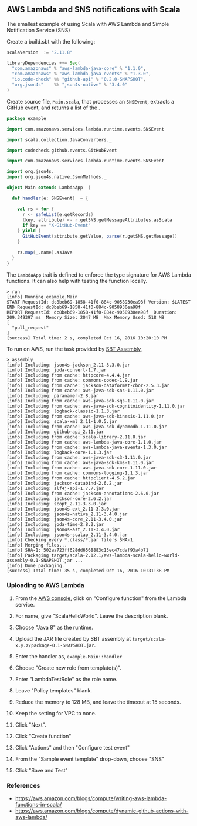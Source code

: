 ## AWS Lambda and SNS notifications with Scala

The smallest example of using Scala with AWS Lambda and Simple
Notification Service (SNS)

Create a build.sbt with the following:

```scala
scalaVersion  := "2.11.8"

libraryDependencies ++= Seq(
  "com.amazonaws" % "aws-lambda-java-core" % "1.1.0",
  "com.amazonaws" % "aws-lambda-java-events" % "1.3.0",
  "io.code-check" %% "github-api" % "0.2.0-SNAPSHOT",
  "org.json4s"    %% "json4s-native" % "3.4.0"
)
```

Create source file, `Main.scala`, that processes an `SNSEvent`,
extracts a GitHub event, and returns a list of the .

```scala
package example

import com.amazonaws.services.lambda.runtime.events.SNSEvent

import scala.collection.JavaConverters._

import codecheck.github.events.GitHubEvent

import com.amazonaws.services.lambda.runtime.events.SNSEvent

import org.json4s._
import org.json4s.native.JsonMethods._

object Main extends LambdaApp  {

  def handler(e: SNSEvent)  = {

    val rs = for {
      r <- safeList(e.getRecords)
      (key, attribute) <- r.getSNS.getMessageAttributes.asScala
      if key == "X-GitHub-Event"
    } yield {
      GitHubEvent(attribute.getValue, parse(r.getSNS.getMessage))
    }

    rs.map(_.name).asJava
  }
}
```

The `LambdaApp` trait is defined to enforce the type signature for AWS
Lambda functions.  It can also help with testing the function locally.

```
> run
[info] Running example.Main
START RequestId: dc8beb69-1858-41f0-884c-9058930ea98f Version: $LATEST
END RequestId: dc8beb69-1858-41f0-884c-9058930ea98f
REPORT RequestId: dc8beb69-1858-41f0-884c-9058930ea98f  Duration: 209.349397 ms  Memory Size: 2047 MB  Max Memory Used: 518 MB
[
  "pull_request"
]
[success] Total time: 2 s, completed Oct 16, 2016 10:20:10 PM
```

To run on AWS, run the task provided by
[SBT Assembly](http://github.com/sbt/sbt-assembly),

```
> assembly
[info] Including: json4s-jackson_2.11-3.3.0.jar
[info] Including: joda-convert-1.7.jar
[info] Including from cache: httpcore-4.4.4.jar
[info] Including from cache: commons-codec-1.9.jar
[info] Including from cache: jackson-dataformat-cbor-2.5.3.jar
[info] Including from cache: aws-java-sdk-sns-1.11.0.jar
[info] Including: paranamer-2.8.jar
[info] Including from cache: aws-java-sdk-sqs-1.11.0.jar
[info] Including from cache: aws-java-sdk-cognitoidentity-1.11.0.jar
[info] Including: logback-classic-1.1.3.jar
[info] Including from cache: aws-java-sdk-kinesis-1.11.0.jar
[info] Including: scala-xml_2.11-1.0.5.jar
[info] Including from cache: aws-java-sdk-dynamodb-1.11.0.jar
[info] Including: github-api_2.11.jar
[info] Including from cache: scala-library-2.11.8.jar
[info] Including from cache: aws-lambda-java-core-1.1.0.jar
[info] Including from cache: aws-lambda-java-events-1.3.0.jar
[info] Including: logback-core-1.1.3.jar
[info] Including from cache: aws-java-sdk-s3-1.11.0.jar
[info] Including from cache: aws-java-sdk-kms-1.11.0.jar
[info] Including from cache: aws-java-sdk-core-1.11.0.jar
[info] Including from cache: commons-logging-1.1.3.jar
[info] Including from cache: httpclient-4.5.2.jar
[info] Including: jackson-databind-2.6.2.jar
[info] Including: slf4j-api-1.7.7.jar
[info] Including from cache: jackson-annotations-2.6.0.jar
[info] Including: jackson-core-2.6.2.jar
[info] Including: scopt_2.11-3.3.0.jar
[info] Including: json4s-ext_2.11-3.3.0.jar
[info] Including: json4s-native_2.11-3.4.0.jar
[info] Including: json4s-core_2.11-3.4.0.jar
[info] Including: joda-time-2.8.2.jar
[info] Including: json4s-ast_2.11-3.4.0.jar
[info] Including: json4s-scalap_2.11-3.4.0.jar
[info] Checking every *.class/*.jar file's SHA-1.
[info] Merging files...
[info] SHA-1: 502aa723ff628dd6568883c13ec47cdaf93a4b71
[info] Packaging target/scala-2.12.1/aws-lambda-scala-hello-world-assembly-0.1-SNAPSHOT.jar ...
[info] Done packaging.
[success] Total time: 35 s, completed Oct 16, 2016 10:31:38 PM
```

### Uploading to AWS Lambda

1. From the [AWS console](https://console.aws.amazon.com), click on
"Configure function" from the Lambda service.

1. For name, give "ScalaHelloWorld".  Leave the description blank.

1. Choose "Java 8" as the runtime.

1. Upload the JAR file created by SBT assembly at
`target/scala-x.y.z/package-0.1-SNAPSHOT.jar`.

1. Enter the handler as, `example.Main::handler`

1. Choose "Create new role from template(s)".

1. Enter "LambdaTestRole" as the role name.

1. Leave "Policy templates" blank.

1. Reduce the memory to 128 MB, and leave the timeout at 15 seconds.

1. Keep the setting for VPC to none.

1. Click "Next".

1. Click "Create function"

1. Click "Actions" and then "Configure test event"

1. From the "Sample event template" drop-down, choose "SNS"

1. Click "Save and Test"

### References

- https://aws.amazon.com/blogs/compute/writing-aws-lambda-functions-in-scala/
- https://aws.amazon.com/blogs/compute/dynamic-github-actions-with-aws-lambda/
